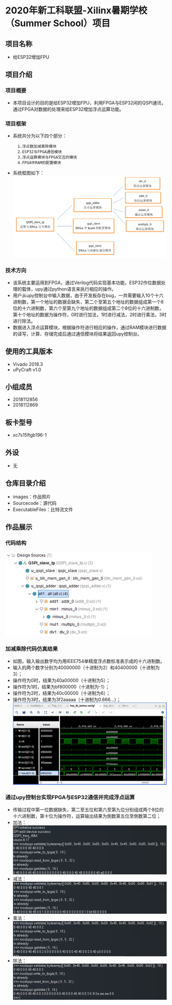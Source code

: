 # 2020年新工科联盟-Xilinx暑期学校（Summer School）项目
## 项目名称
* 给ESP32增加FPU
## 项目介绍
### 项目概要
* 本项目设计的目的是给ESP32增加FPU，利用FPGA与ESP32间的QSPI通讯，通过FPGA对数据的处理来给ESP32增加浮点运算功能。
### 项目框架
* 系统共分为以下四个部分：  
    ```
      1.浮点数加减乘除模块
      2.ESP32与FPGA通信模块
      3.浮点运算模块与FPGA交互的模块
      4.FPGA中RAM的配置模块
    ```
* 系统框图如下：  
![image](https://raw.githubusercontent.com/Zhaang255/esp32-fpu/master/images/%E7%B3%BB%E7%BB%9F%E6%A1%86%E5%9B%BE.png)
### 技术方向
* 该系统主要运用到FPGA，通过Verilog代码实现基本功能，ESP32作位数据处理的载体，upy通过python语言来执行相应的操作。  
* 用户从upy控制台中输入数据，由于开发板存在bug，一共需要输入10个十六进制数，第一个地址的数据会缺失，第二个至第五个地址的数据组成第一个8位的十六进制数，第六个至第九个地址的数据组成第二个8位的十六进制数，第十个地址的数据为操作符，0时进行加法，1时进行减法，2时进行乘法，3时进行除法。  
* 数据进入浮点运算模块，根据操作符进行相应的操作，通过RAM模块进行数据的读写，计算、存储完成后通过通信模块将结果返回upy控制台。
## 使用的工具版本
* Vivado 2018.3
* uPyCraft v1.0
## 小组成员
* 2018112856
* 2018112869
## 板卡型号
* xc7s15ftgb196-1
## 外设
* 无
## 仓库目录介绍
* images：作品照片<br>
* Sourcecode：源代码<br>
* ExecutableFiles：比特流文件
## 作品展示
### 代码结构
![Image](https://raw.githubusercontent.com/Zhaang255/esp32-fpu/master/images/%E4%BB%A3%E7%A0%81%E7%BB%93%E6%9E%84.png)
### 加减乘除代码仿真结果
* 如图，输入输出数字均为用IEEE754单精度浮点数标准表示成的十六进制数。<br>
* 输入的两个数字分别为40000000（十进制为2）和40400000（十进制为3）；<br>
* 操作符为0时，结果为40a00000（十进制为5）；<br>
* 操作符为1时，结果为bf800000（十进制为-1）；<br>
* 操作符为2时，结果为40c00000（十进制为6）；<br>
* 操作符为3时，结果为3f2aaaaa（十进制为0.666…）；<br>
![Image](https://raw.githubusercontent.com/Zhaang255/esp32-fpu/master/images/%E5%8A%A0%E5%87%8F%E4%B9%98%E9%99%A4%E6%A8%A1%E5%9D%97%E4%BB%BF%E7%9C%9F%E7%BB%93%E6%9E%9C.png)
### 通过upy控制台实现FPGA与ESP32通信并完成浮点运算
* 传输过程中第一位数据缺失，第二至五位和第六至第九位分别组成两个8位的十六进制数，第十位为操作符，运算输出结果为倒数第五位至倒数第二位；<br>
* 加法：  ![Image](https://raw.githubusercontent.com/Zhaang255/esp32-fpu/master/images/%E6%B5%AE%E7%82%B9%E8%BF%90%E7%AE%97%E5%8A%A0%E6%B3%95.png)
* 减法：  ![Image](https://raw.githubusercontent.com/Zhaang255/esp32-fpu/master/images/%E6%B5%AE%E7%82%B9%E8%BF%90%E7%AE%97%E5%87%8F%E6%B3%95.png)
* 乘法：  ![Image](https://raw.githubusercontent.com/Zhaang255/esp32-fpu/master/images/%E6%B5%AE%E7%82%B9%E8%BF%90%E7%AE%97%E4%B9%98%E6%B3%95.png)
* 除法：  ![Image](https://raw.githubusercontent.com/Zhaang255/esp32-fpu/master/images/%E6%B5%AE%E7%82%B9%E8%BF%90%E7%AE%97%E9%99%A4%E6%B3%95.png)
